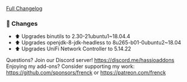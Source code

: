 [Full Changelog][changelog]

### 🔨 Changes

- ⬆ Upgrades binutils to 2.30-21ubuntu1~18.04.4
- ⬆ Upgrades openjdk-8-jdk-headless to 8u265-b01-0ubuntu2~18.04
- ⬆ Upgrades UniFi Network Controller to 5.14.22

[changelog]: https://github.com/hassio-addons/addon-unifi/compare/v0.17.0...v0.18.0

Questions? Join our Discord server! https://discord.me/hassioaddons
Enjoying my add-ons? Consider supporting my work:
https://github.com/sponsors/frenck or https://patreon.com/frenck